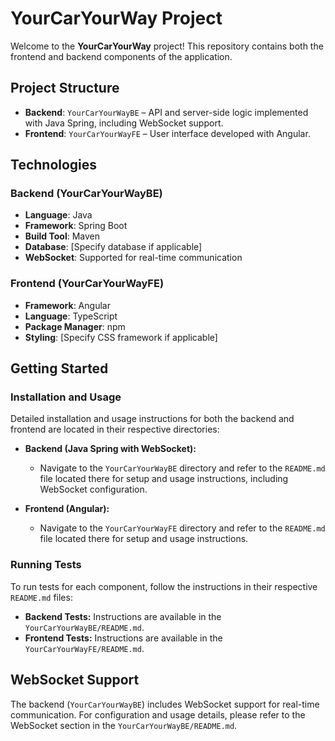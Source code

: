 # YourCarYourWay Project

Welcome to the **YourCarYourWay** project! This repository contains both the frontend and backend components of the application.

## Project Structure

- **Backend**: `YourCarYourWayBE` – API and server-side logic implemented with Java Spring, including WebSocket support.
- **Frontend**: `YourCarYourWayFE` – User interface developed with Angular.

## Technologies

### Backend (YourCarYourWayBE)

- **Language**: Java
- **Framework**: Spring Boot
- **Build Tool**: Maven
- **Database**: [Specify database if applicable]
- **WebSocket**: Supported for real-time communication

### Frontend (YourCarYourWayFE)

- **Framework**: Angular
- **Language**: TypeScript
- **Package Manager**: npm
- **Styling**: [Specify CSS framework if applicable]

## Getting Started

### Installation and Usage

Detailed installation and usage instructions for both the backend and frontend are located in their respective directories:

- **Backend (Java Spring with WebSocket):** 
  - Navigate to the `YourCarYourWayBE` directory and refer to the `README.md` file located there for setup and usage instructions, including WebSocket configuration.

- **Frontend (Angular):** 
  - Navigate to the `YourCarYourWayFE` directory and refer to the `README.md` file located there for setup and usage instructions.

### Running Tests

To run tests for each component, follow the instructions in their respective `README.md` files:

- **Backend Tests:** Instructions are available in the `YourCarYourWayBE/README.md`.
- **Frontend Tests:** Instructions are available in the `YourCarYourWayFE/README.md`.

## WebSocket Support

The backend (`YourCarYourWayBE`) includes WebSocket support for real-time communication. For configuration and usage details, please refer to the WebSocket section in the `YourCarYourWayBE/README.md`.
